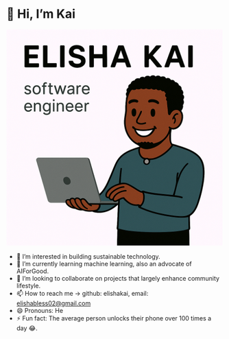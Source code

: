 # 👋 Hi, I’m Kai

![software engineer](SE.png)

- 👀 I’m interested in building sustainable technology.
- 🌱 I’m currently learning machine learning, also an advocate of AIForGood.
- 💞️ I’m looking to collaborate on projects that largely enhance community lifestyle.
- 📫 How to reach me -> github: elishakai, email: <elishabless02@gmail.com>
- 😄 Pronouns: He
- ⚡ Fun fact: The average person unlocks their phone over 100 times a day 😂.

<!---
elishakai/elishakai is a ✨ special ✨ repository because its `README.md` (this file) appears on your GitHub profile.
You can click the Preview link to take a look at your changes.
--->
